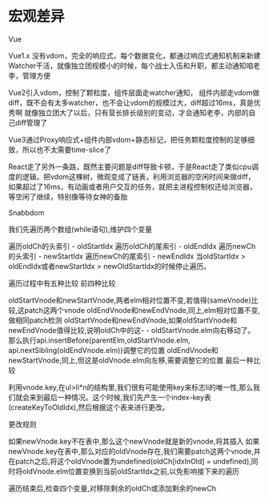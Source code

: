 # 宏观差异

Vue

Vue1.x 没有vdom，完全的响应式，每个数据变化，都通过响应式通知机制来新建Watcher干活，就像独立团规模小的时候，每个战士入伍和升职，都主动通知咱老李，管理方便

Vue2引入vdom，控制了颗粒度，组件层面走watcher通知， 组件内部走vdom做diff，既不会有太多watcher，也不会让vdom的规模过大，diff超过16ms，真是优秀啊 就像独立团大了以后，只有营长排长级别的变动，才会通知老李，内部的自己diff管理了

Vue3通过Proxy响应式+组件内部vdom+静态标记，把任务颗粒度控制的足够细致，所以也不太需要time-slice了

React走了另外一条路，既然主要问题是diff导致卡顿，于是React走了类似cpu调度的逻辑，把vdom这棵树，微观变成了链表，利用浏览器的空闲时间来做diff，如果超过了16ms，有动画或者用户交互的任务，就把主进程控制权还给浏览器，等空闲了继续，特别像等待女神的备胎

Snabbdom

我们先遍历两个数组\(while语句\),维护四个变量

遍历oldCh的头索引 - oldStartIdx 遍历oldCh的尾索引 - oldEndIdx 遍历newCh的头索引 - newStartIdx 遍历newCh的尾索引 - newEndIdx 当oldStartIdx &gt; oldEndIdx或者newStartIdx &gt; newOldStartIdx的时候停止遍历。

遍历过程中有五种比较 前四种比较

oldStartVnode和newStartVnode,两者elm相对位置不变,若值得\(sameVnode\)比较,这patch这两个vnode oldEndVnode和newEndVnode,同上,elm相对位置不变,做相同patch检测 oldStartVnode和newEndVnode,如果oldStartVnode和newEndVnode值得比较,说明oldCh中的这- - oldStartVnode.elm向右移动了。那么执行api.insertBefore\(parentElm,oldStartVnode.elm, api.nextSibling\(oldEndVnode.elm\)\)调整它的位置 oldEndVnode和newStartVnode,同上,但这是oldVnode.elm向左移,需要调整它的位置 最后一种比较

利用vnode.key,在ul&gt;li\*n的结构里,我们很有可能使用key来标志li的唯一性,那么我们就会来到最后一种情况。这个时候,我们先产生一个index-key表\(createKeyToOldIdx\),然后根据这个表来进行更改。

更改规则

如果newVnode.key不在表中,那么这个newVnode就是新的vnode,将其插入 如果newVnode.key在表中,那么对应的oldVnode存在,我们需要patch这两个vnode,并在patch之后,将这个oldVnode置为undefined\(oldCh\[idxInOld\] = undefined\),同时将oldVnode.elm位置变换到当前oldStartIdx之前,以免影响接下来的遍历

遍历结束后,检查四个变量,对移除剩余的oldCh或添加剩余的newCh

